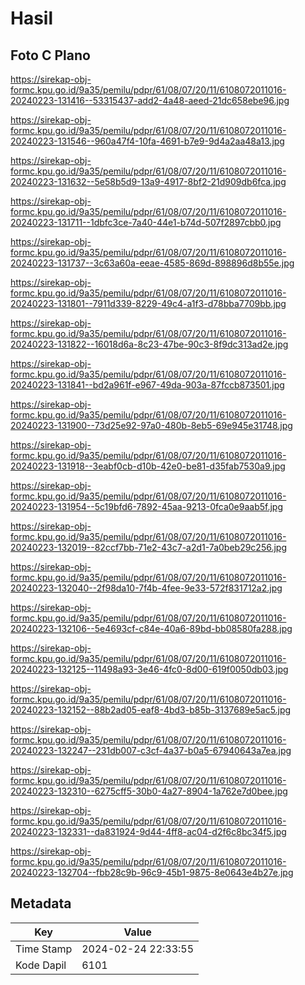 # Hasil

## Foto C Plano

https://sirekap-obj-formc.kpu.go.id/9a35/pemilu/pdpr/61/08/07/20/11/6108072011016-20240223-131416--53315437-add2-4a48-aeed-21dc658ebe96.jpg

https://sirekap-obj-formc.kpu.go.id/9a35/pemilu/pdpr/61/08/07/20/11/6108072011016-20240223-131546--960a47f4-10fa-4691-b7e9-9d4a2aa48a13.jpg

https://sirekap-obj-formc.kpu.go.id/9a35/pemilu/pdpr/61/08/07/20/11/6108072011016-20240223-131632--5e58b5d9-13a9-4917-8bf2-21d909db6fca.jpg

https://sirekap-obj-formc.kpu.go.id/9a35/pemilu/pdpr/61/08/07/20/11/6108072011016-20240223-131711--1dbfc3ce-7a40-44e1-b74d-507f2897cbb0.jpg

https://sirekap-obj-formc.kpu.go.id/9a35/pemilu/pdpr/61/08/07/20/11/6108072011016-20240223-131737--3c63a60a-eeae-4585-869d-898896d8b55e.jpg

https://sirekap-obj-formc.kpu.go.id/9a35/pemilu/pdpr/61/08/07/20/11/6108072011016-20240223-131801--7911d339-8229-49c4-a1f3-d78bba7709bb.jpg

https://sirekap-obj-formc.kpu.go.id/9a35/pemilu/pdpr/61/08/07/20/11/6108072011016-20240223-131822--16018d6a-8c23-47be-90c3-8f9dc313ad2e.jpg

https://sirekap-obj-formc.kpu.go.id/9a35/pemilu/pdpr/61/08/07/20/11/6108072011016-20240223-131841--bd2a961f-e967-49da-903a-87fccb873501.jpg

https://sirekap-obj-formc.kpu.go.id/9a35/pemilu/pdpr/61/08/07/20/11/6108072011016-20240223-131900--73d25e92-97a0-480b-8eb5-69e945e31748.jpg

https://sirekap-obj-formc.kpu.go.id/9a35/pemilu/pdpr/61/08/07/20/11/6108072011016-20240223-131918--3eabf0cb-d10b-42e0-be81-d35fab7530a9.jpg

https://sirekap-obj-formc.kpu.go.id/9a35/pemilu/pdpr/61/08/07/20/11/6108072011016-20240223-131954--5c19bfd6-7892-45aa-9213-0fca0e9aab5f.jpg

https://sirekap-obj-formc.kpu.go.id/9a35/pemilu/pdpr/61/08/07/20/11/6108072011016-20240223-132019--82ccf7bb-71e2-43c7-a2d1-7a0beb29c256.jpg

https://sirekap-obj-formc.kpu.go.id/9a35/pemilu/pdpr/61/08/07/20/11/6108072011016-20240223-132040--2f98da10-7f4b-4fee-9e33-572f831712a2.jpg

https://sirekap-obj-formc.kpu.go.id/9a35/pemilu/pdpr/61/08/07/20/11/6108072011016-20240223-132106--5e4693cf-c84e-40a6-89bd-bb08580fa288.jpg

https://sirekap-obj-formc.kpu.go.id/9a35/pemilu/pdpr/61/08/07/20/11/6108072011016-20240223-132125--11498a93-3e46-4fc0-8d00-619f0050db03.jpg

https://sirekap-obj-formc.kpu.go.id/9a35/pemilu/pdpr/61/08/07/20/11/6108072011016-20240223-132152--88b2ad05-eaf8-4bd3-b85b-3137689e5ac5.jpg

https://sirekap-obj-formc.kpu.go.id/9a35/pemilu/pdpr/61/08/07/20/11/6108072011016-20240223-132247--231db007-c3cf-4a37-b0a5-67940643a7ea.jpg

https://sirekap-obj-formc.kpu.go.id/9a35/pemilu/pdpr/61/08/07/20/11/6108072011016-20240223-132310--6275cff5-30b0-4a27-8904-1a762e7d0bee.jpg

https://sirekap-obj-formc.kpu.go.id/9a35/pemilu/pdpr/61/08/07/20/11/6108072011016-20240223-132331--da831924-9d44-4ff8-ac04-d2f6c8bc34f5.jpg

https://sirekap-obj-formc.kpu.go.id/9a35/pemilu/pdpr/61/08/07/20/11/6108072011016-20240223-132704--fbb28c9b-96c9-45b1-9875-8e0643e4b27e.jpg


## Metadata

| Key        | Value               |
| ---------- | ------------------- |
| Time Stamp | 2024-02-24 22:33:55 |
| Kode Dapil | 6101                |



